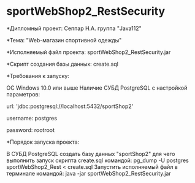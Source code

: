 # sportWebShop2_RestSecurity
*Дипломный проект: Сеппар Н.А. группа "Java112"

*Тема: "Web-магазин спортивной одежды"

*Исполняемый файл проекта: sportWebShop2_RestSecurity.jar

*Скрипт создания базы данных: create.sql

*Требования к запуску:

OC Windows 10.0 или выше
Наличие СУБД PostgreSQL с настройкой параметров:

url: 'jdbc:postgresql://localhost:5432/sportShop2'

username: postgres

password: rootroot

*Порядок запуска проекта:

В СУБД PostgreSQL создать базу данных "sportShop2" для чего выполнить запуск скрипта create.sql командой:
pg_dump -U postgres sportWebShop2_Rest < create.sql
Запустить исполняемый файл в терминале командой: java -jar sportWebShop2_RestSecurity.jar
